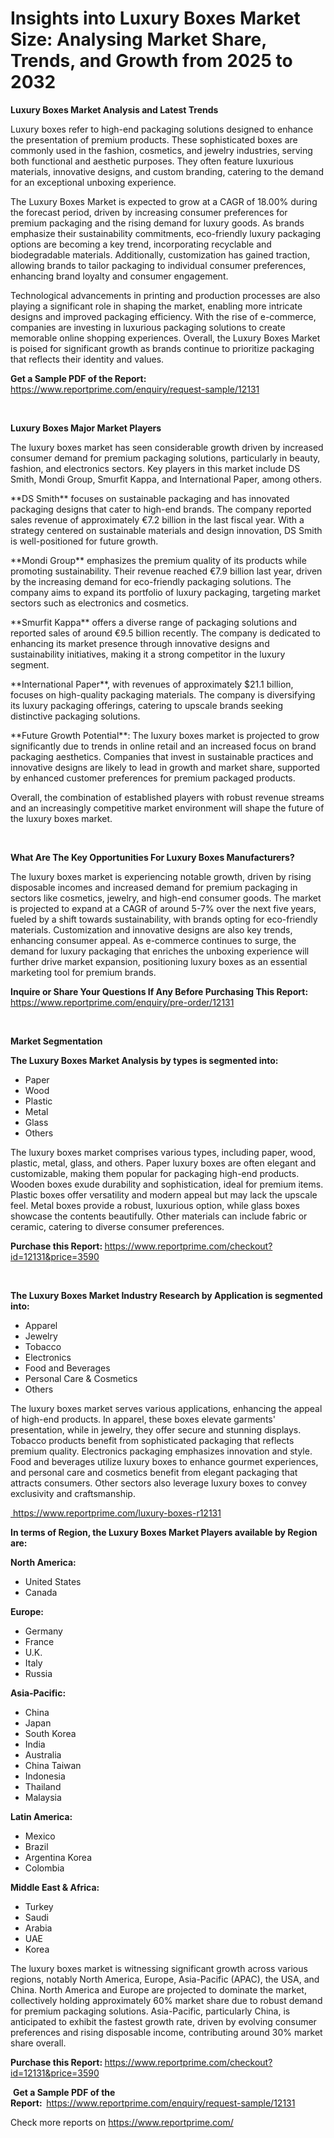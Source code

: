 <p><h1>Insights into Luxury Boxes Market Size: Analysing Market Share, Trends, and Growth from 2025 to 2032</h1></p><p><strong>Luxury Boxes Market Analysis and Latest Trends</strong></p>
<p><p>Luxury boxes refer to high-end packaging solutions designed to enhance the presentation of premium products. These sophisticated boxes are commonly used in the fashion, cosmetics, and jewelry industries, serving both functional and aesthetic purposes. They often feature luxurious materials, innovative designs, and custom branding, catering to the demand for an exceptional unboxing experience.</p><p>The Luxury Boxes Market is expected to grow at a CAGR of 18.00% during the forecast period, driven by increasing consumer preferences for premium packaging and the rising demand for luxury goods. As brands emphasize their sustainability commitments, eco-friendly luxury packaging options are becoming a key trend, incorporating recyclable and biodegradable materials. Additionally, customization has gained traction, allowing brands to tailor packaging to individual consumer preferences, enhancing brand loyalty and consumer engagement.</p><p>Technological advancements in printing and production processes are also playing a significant role in shaping the market, enabling more intricate designs and improved packaging efficiency. With the rise of e-commerce, companies are investing in luxurious packaging solutions to create memorable online shopping experiences. Overall, the Luxury Boxes Market is poised for significant growth as brands continue to prioritize packaging that reflects their identity and values.</p></p>
<p><strong>Get a Sample PDF of the Report:&nbsp;</strong> <a href="https://www.reportprime.com/enquiry/request-sample/12131?utm_campaign=3365&utm_medium=2&utm_source=Github&utm_content=ia&utm_term=18032025&utm_id=luxury-boxes">https://www.reportprime.com/enquiry/request-sample/12131</a></p>
<p>&nbsp;</p>
<p><strong>Luxury Boxes Major Market Players</strong></p>
<p><p>The luxury boxes market has seen considerable growth driven by increased consumer demand for premium packaging solutions, particularly in beauty, fashion, and electronics sectors. Key players in this market include DS Smith, Mondi Group, Smurfit Kappa, and International Paper, among others.</p><p>**DS Smith** focuses on sustainable packaging and has innovated packaging designs that cater to high-end brands. The company reported sales revenue of approximately €7.2 billion in the last fiscal year. With a strategy centered on sustainable materials and design innovation, DS Smith is well-positioned for future growth.</p><p>**Mondi Group** emphasizes the premium quality of its products while promoting sustainability. Their revenue reached €7.9 billion last year, driven by the increasing demand for eco-friendly packaging solutions. The company aims to expand its portfolio of luxury packaging, targeting market sectors such as electronics and cosmetics.</p><p>**Smurfit Kappa** offers a diverse range of packaging solutions and reported sales of around €9.5 billion recently. The company is dedicated to enhancing its market presence through innovative designs and sustainability initiatives, making it a strong competitor in the luxury segment.</p><p>**International Paper**, with revenues of approximately $21.1 billion, focuses on high-quality packaging materials. The company is diversifying its luxury packaging offerings, catering to upscale brands seeking distinctive packaging solutions.</p><p>**Future Growth Potential**: The luxury boxes market is projected to grow significantly due to trends in online retail and an increased focus on brand packaging aesthetics. Companies that invest in sustainable practices and innovative designs are likely to lead in growth and market share, supported by enhanced customer preferences for premium packaged products. </p><p>Overall, the combination of established players with robust revenue streams and an increasingly competitive market environment will shape the future of the luxury boxes market.</p></p>
<p>&nbsp;</p>
<p><strong>What Are The Key Opportunities For Luxury Boxes Manufacturers?</strong></p>
<p><p>The luxury boxes market is experiencing notable growth, driven by rising disposable incomes and increased demand for premium packaging in sectors like cosmetics, jewelry, and high-end consumer goods. The market is projected to expand at a CAGR of around 5-7% over the next five years, fueled by a shift towards sustainability, with brands opting for eco-friendly materials. Customization and innovative designs are also key trends, enhancing consumer appeal. As e-commerce continues to surge, the demand for luxury packaging that enriches the unboxing experience will further drive market expansion, positioning luxury boxes as an essential marketing tool for premium brands.</p></p>
<p><strong>Inquire or Share Your Questions If Any Before Purchasing This Report:</strong> <a href="https://www.reportprime.com/enquiry/pre-order/12131?utm_campaign=3365&utm_medium=2&utm_source=Github&utm_content=ia&utm_term=18032025&utm_id=luxury-boxes">https://www.reportprime.com/enquiry/pre-order/12131</a></p>
<p>&nbsp;</p>
<p><strong>Market Segmentation</strong></p>
<p><strong>The Luxury Boxes Market Analysis by types is segmented into:</strong></p>
<p><ul><li>Paper</li><li>Wood</li><li>Plastic</li><li>Metal</li><li>Glass</li><li>Others</li></ul></p>
<p><p>The luxury boxes market comprises various types, including paper, wood, plastic, metal, glass, and others. Paper luxury boxes are often elegant and customizable, making them popular for packaging high-end products. Wooden boxes exude durability and sophistication, ideal for premium items. Plastic boxes offer versatility and modern appeal but may lack the upscale feel. Metal boxes provide a robust, luxurious option, while glass boxes showcase the contents beautifully. Other materials can include fabric or ceramic, catering to diverse consumer preferences.</p></p>
<p><strong>Purchase this Report:&nbsp;</strong><a href="https://www.reportprime.com/checkout?id=12131&price=3590&utm_campaign=3365&utm_medium=2&utm_source=Github&utm_content=ia&utm_term=18032025&utm_id=luxury-boxes">https://www.reportprime.com/checkout?id=12131&price=3590</a></p>
<p>&nbsp;</p>
<p><strong>The Luxury Boxes Market Industry Research by Application is segmented into:</strong></p>
<p><ul><li>Apparel</li><li>Jewelry</li><li>Tobacco</li><li>Electronics</li><li>Food and Beverages</li><li>Personal Care & Cosmetics</li><li>Others</li></ul></p>
<p><p>The luxury boxes market serves various applications, enhancing the appeal of high-end products. In apparel, these boxes elevate garments' presentation, while in jewelry, they offer secure and stunning displays. Tobacco products benefit from sophisticated packaging that reflects premium quality. Electronics packaging emphasizes innovation and style. Food and beverages utilize luxury boxes to enhance gourmet experiences, and personal care and cosmetics benefit from elegant packaging that attracts consumers. Other sectors also leverage luxury boxes to convey exclusivity and craftsmanship.</p></p>
<p><a href="https://www.reportprime.com/luxury-boxes-r12131?utm_campaign=3365&utm_medium=2&utm_source=Github&utm_content=ia&utm_term=18032025&utm_id=luxury-boxes">&nbsp;https://www.reportprime.com/luxury-boxes-r12131</a></p>
<p><strong>In terms of Region, the Luxury Boxes Market Players available by Region are:</strong></p>
<p>
    <p> <strong> North America: </strong>
        <ul>
            <li>United States</li>
            <li>Canada</li>
        </ul>
        </p> 
    <p> <strong> Europe: </strong>
        <ul>
            <li>Germany</li>
            <li>France</li>
            <li>U.K.</li>
            <li>Italy</li>
            <li>Russia</li>
        </ul>
        </p> 
    <p> <strong> Asia-Pacific: </strong>
        <ul>
            <li>China</li>
            <li>Japan</li>
            <li>South Korea</li>
            <li>India</li>
            <li>Australia</li>
            <li>China Taiwan</li>
            <li>Indonesia</li>
            <li>Thailand</li>
            <li>Malaysia</li>
        </ul>
        </p> 
    <p> <strong> Latin America: </strong>
        <ul>
            <li>Mexico</li>
            <li>Brazil</li>
            <li>Argentina Korea</li>
            <li>Colombia</li>
        </ul>
        </p> 
    <p> <strong> Middle East & Africa: </strong>
        <ul>
            <li>Turkey</li>
            <li>Saudi</li>
            <li>Arabia</li>
            <li>UAE</li>
            <li>Korea</li>
        </ul>
    </p>
    </p>
<p><p>The luxury boxes market is witnessing significant growth across various regions, notably North America, Europe, Asia-Pacific (APAC), the USA, and China. North America and Europe are projected to dominate the market, collectively holding approximately 60% market share due to robust demand for premium packaging solutions. Asia-Pacific, particularly China, is anticipated to exhibit the fastest growth rate, driven by evolving consumer preferences and rising disposable income, contributing around 30% market share overall.</p></p>
<p><strong>Purchase this Report: </strong><a href="https://www.reportprime.com/checkout?id=12131&price=3590&utm_campaign=3365&utm_medium=2&utm_source=Github&utm_content=ia&utm_term=18032025&utm_id=luxury-boxes">https://www.reportprime.com/checkout?id=12131&price=3590</a></p>
<p>&nbsp;<strong>Get a Sample PDF of the Report:&nbsp;&nbsp;</strong><a href="https://www.reportprime.com/enquiry/request-sample/12131?utm_campaign=3365&utm_medium=2&utm_source=Github&utm_content=ia&utm_term=18032025&utm_id=luxury-boxes">https://www.reportprime.com/enquiry/request-sample/12131</a></p>
<p><strong></strong></p>
<p>Check more reports on <a href="https://www.reportprime.com/?utm_campaign=3365&utm_medium=2&utm_source=Github&utm_content=ia&utm_term=18032025&utm_id=luxury-boxes">https://www.reportprime.com/</a></p>